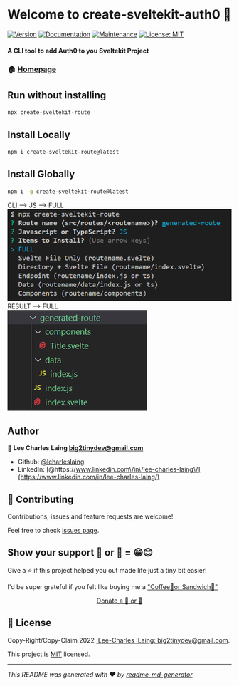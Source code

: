 # Welcome to create-sveltekit-auth0 👋
[![Version](https://img.shields.io/npm/v/create-sveltekit-auth0.svg)](https://www.npmjs.com/package/create-sveltekit-auth0)
[![Documentation](https://img.shields.io/badge/documentation-yes-brightgreen.svg)](https://github.com/lcharleslaing/create-sveltekit-auth0#readme)
[![Maintenance](https://img.shields.io/badge/Maintained%3F-yes-green.svg)](https://github.com/lcharleslaing/create-sveltekit-auth0/graphs/commit-activity)
[![License: MIT](https://img.shields.io/github/license/lcharleslaing/create-sveltekit-auth0)](https://github.com/lcharleslaing/create-sveltekit-auth0/blob/master/LICENSE)

#### A CLI tool to add Auth0 to you Sveltekit Project

### 🏠 [Homepage](https://github.com/lcharleslaing/create-sveltekit-auth0)

## Run without installing

```sh
npx create-sveltekit-route
```
## Install Locally

```sh
npm i create-sveltekit-route@latest
```
## Install Globally

```sh
npm i -g create-sveltekit-route@latest
```
CLI --> JS --> FULL
<img src="./images/1-all-js.png">
RESULT --> FULL <br/>
<img src="./images/2-all-js.png">

## Author

👤 **Lee Charles Laing <big2tinydev@gmail.com>**

* Github: [@lcharleslaing](https://github.com/lcharleslaing)
* LinkedIn: [@https:\/\/www.linkedin.com\/in\/lee-charles-laing\/](https://www.linkedin.com/in/lee-charles-laing/)

## 🤝 Contributing

Contributions, issues and feature requests are welcome!

Feel free to check [issues page](https://github.com/lcharleslaing/create-sveltekit-auth0/issues).

## Show your support 🍵 or 🥪 = 😁😊

Give a ⭐️ if this project helped you out made life just a tiny bit easier!

I'd be super grateful if you felt like buying me a ["Coffee🍵or Sandwich🥪"](https://www.patreon.com/join/iambig2tiny/checkout?rid=8313358)
<div align="center">
    <a href="https://www.patreon.com/join/iambig2tiny/checkout?rid=8313358">Donate a 🍵 or 🥪</a>
</div>

## 📝 License

Copy-Right/Copy-Claim 2022 [:Lee-Charles :Laing: <big2tinydev@gmail.com>](https://github.com/lcharleslaing).

This project is [MIT](https://github.com/lcharleslaing/create-sveltekit-auth0/blob/master/LICENSE) licensed.

***
_This README was generated with ❤️ by [readme-md-generator](https://github.com/kefranabg/readme-md-generator)_